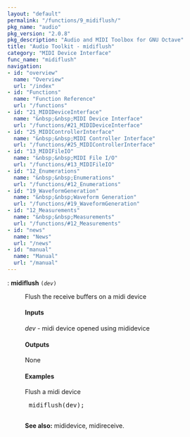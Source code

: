```yaml
---
layout: "default"
permalink: "/functions/9_midiflush/"
pkg_name: "audio"
pkg_version: "2.0.8"
pkg_description: "Audio and MIDI Toolbox for GNU Octave"
title: "Audio Toolkit - midiflush"
category: "MIDI Device Interface"
func_name: "midiflush"
navigation:
- id: "overview"
  name: "Overview"
  url: "/index"
- id: "Functions"
  name: "Function Reference"
  url: "/functions"
- id: "21_MIDIDeviceInterface"
  name: "&nbsp;&nbsp;MIDI Device Interface"
  url: "/functions/#21_MIDIDeviceInterface"
- id: "25_MIDIControllerInterface"
  name: "&nbsp;&nbsp;MIDI Controller Interface"
  url: "/functions/#25_MIDIControllerInterface"
- id: "13_MIDIFileIO"
  name: "&nbsp;&nbsp;MIDI File I/O"
  url: "/functions/#13_MIDIFileIO"
- id: "12_Enumerations"
  name: "&nbsp;&nbsp;Enumerations"
  url: "/functions/#12_Enumerations"
- id: "19_WaveformGeneration"
  name: "&nbsp;&nbsp;Waveform Generation"
  url: "/functions/#19_WaveformGeneration"
- id: "12_Measurements"
  name: "&nbsp;&nbsp;Measurements"
  url: "/functions/#12_Measurements"
- id: "news"
  name: "News"
  url: "/news"
- id: "manual"
  name: "Manual"
  url: "/manual"
---
```

<dl class="first-deftypefn">
<dt class="deftypefn" id="index-midiflush"><span class="category-def">: </span><span><strong class="def-name">midiflush</strong> <code class="def-code-arguments">(<var class="var">dev</var>)</code><a class="copiable-link" href='#index-midiflush'></a></span></dt>
<dd><p>Flush the receive buffers on a midi device
</p>
<h4 class="subsubheading" id="Inputs">Inputs</h4>
<p><var class="var">dev</var> - midi device opened using mididevice<br>
</p>
<h4 class="subsubheading" id="Outputs">Outputs</h4>
<p>None
</p>
<h4 class="subsubheading" id="Examples">Examples</h4>
<p>Flush a midi device
 </p><div class="example">
<pre class="example-preformatted"> midiflush(dev);
 </pre></div>
 

<p><strong class="strong">See also:</strong> mididevice, midireceive.
 </p></dd></dl>